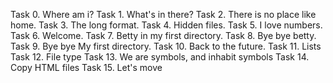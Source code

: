 Task 0. Where am i?
Task 1. What's in there?
Task 2. There is no place like home.
Task 3. The long format.
Task 4. Hidden files.
Task 5. I love numbers.
Task 6. Welcome.
Task 7. Betty in my first directory.
Task 8. Bye bye betty.
Task 9. Bye bye My first directory.
Task 10. Back to the future.
Task 11. Lists
Task 12. File type
Task 13. We are symbols, and inhabit symbols
Task 14. Copy HTML files
Task 15. Let's move
